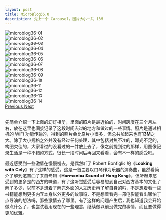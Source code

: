 ```yaml
---
layout: post
title: MicroBlog36.0
description: 先上一个 Carousel，图片大小一共 13M
---
```

<div id="carousel" class="carousel slide" data-ride="carousel">
  <div class="carousel-inner" role="listbox">
    <div class="item active">
      <img src="{{ site.url }}/assets/microblog36-01.jpg" alt="microblog36-01">
    </div>
    <div class="item">
      <img src="{{ site.url }}/assets/microblog36-02.jpg" alt="microblog36-02">
    </div>
    <div class="item">
      <img src="{{ site.url }}/assets/microblog36-03.jpg" alt="microblog36-03">
    </div>
    <div class="item">
      <img src="{{ site.url }}/assets/microblog36-04.jpg" alt="microblog36-04">
    </div>
    <div class="item">
      <img src="{{ site.url }}/assets/microblog36-05.jpg" alt="microblog36-05">
    </div>
    <div class="item">
      <img src="{{ site.url }}/assets/microblog36-06.jpg" alt="microblog36-06">
    </div>
    <div class="item">
      <img src="{{ site.url }}/assets/microblog36-07.jpg" alt="microblog36-07">
    </div>
    <div class="item">
      <img src="{{ site.url }}/assets/microblog36-08.jpg" alt="microblog36-08">
    </div>
    <div class="item">
      <img src="{{ site.url }}/assets/microblog36-09.jpg" alt="microblog36-09">
    </div>
    <div class="item">
      <img src="{{ site.url }}/assets/microblog36-10.jpg" alt="microblog36-10">
    </div>
    <div class="item">
      <img src="{{ site.url }}/assets/microblog36-11.jpg" alt="microblog36-11">
    </div>
    <div class="item">
      <img src="{{ site.url }}/assets/microblog36-12.jpg" alt="microblog36-12">
    </div>
    <div class="item">
      <img src="{{ site.url }}/assets/microblog36-13.jpg" alt="microblog36-13">
    </div>
    <div class="item">
      <img src="{{ site.url }}/assets/microblog36-14.jpg" alt="microblog36-14">
    </div>
  </div>
  <a class="carousel-control" href="#carousel" role="button" data-slide="prev" style="background-image: none">
    <span class="glyphicon glyphicon-chevron-left" aria-hidden="true"></span>
    <span class="sr-only">Previous</span>
  </a>
  <a class="right carousel-control" href="#carousel" role="button" data-slide="next" style="background-image: none">
    <span class="glyphicon glyphicon-chevron-right" aria-hidden="true"></span>
    <span class="sr-only">Next</span>
  </a>
</div>

<br>

<p>先简单介绍一下上面的幻灯相册，里面的照片是最近拍的，时间跨度在三个月左右，放在这里也间接记录了这段时间去过的地方和做过的一些事情。照片是通过相机的 WiFi 功能传输的，得到的照片会比原片小很多，但总共加起来也有<strong>13M</strong>之大。除了大小规格之外并没有经过任何处理，其中包括对焦不准的，曝光不足的，构图欠佳的，大家看过的没看过的一并放上去了，像之前提到过的那样，用图像记录生活是一种不错的方式，很长一段时间后再回来看看，会有不一样的感受吧。</p>
<p>最近感受到一些激情在慢慢褪去，是偶然听了 Robert Bonfiglio 的《<strong>Looking with Cely</strong>》有了这样的感受。这是一首主要以口琴作为乐器的演奏曲，虽然看简介了解到这首曲子来自专辑《<strong>Harmonica Sound of Hong Kong</strong>》，但听起来感受到的更多是的西方的味道，有了这听觉感受后容易想到自己对西方基本的文化了解了多少，以前不是想着了解完外面的人文历史再了解自身的吗，不是想着看一些书籍能想到更多内容本身以外更多的故事吗，不是想着看完一部电影能看出哪怕丁点导演的想法吗，那些激情去了哪里。有了这样的问题产生后，我也知道我会开始做点什么了，也尝试着用现在的一些理念，继续做以前没做完的事情，而且要做得更加优雅。</p>